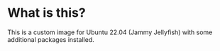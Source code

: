 # What is this?
This is a custom image for Ubuntu 22.04 (Jammy Jellyfish) with some additional packages installed.
